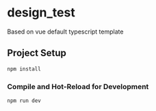 # design_test

Based on vue default typescript template

## Project Setup

```sh
npm install
```

### Compile and Hot-Reload for Development

```sh
npm run dev
```
